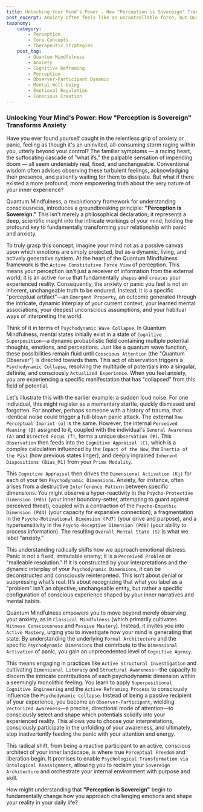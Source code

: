 ```yaml
---
title: Unlocking Your Mind's Power - How "Perception is Sovereign" Transforms Anxiety
post_excerpt: Anxiety often feels like an uncontrollable force, but Quantum Mindfulness offers a radical new perspective. This post explores the core principle of "Perception is Sovereign," revealing how your mind actively shapes your reality and provides the tools to transform anxious states from fixed problems into malleable experiences, empowering you to become the architect of your inner world.
taxonomy:
    category:
        - Perception
        - Core Concepts
        - Therapeutic Strategies
    post_tag:
        - Quantum Mindfulness
        - Anxiety
        - Cognitive Reframing
        - Perception
        - Observer-Participant Dynamic
        - Mental Well-being
        - Emotional Regulation
        - Conscious Creation
---
```

### Unlocking Your Mind's Power: How "Perception is Sovereign" Transforms Anxiety

Have you ever found yourself caught in the relentless grip of anxiety or panic, feeling as though it's an uninvited, all-consuming storm raging within you, utterly beyond your control? The familiar symptoms — a racing heart, the suffocating cascade of "what ifs," the palpable sensation of impending doom — all seem undeniably real, fixed, and unchangeable. Conventional wisdom often advises observing these turbulent feelings, acknowledging their presence, and patiently waiting for them to dissipate. But what if there existed a more profound, more empowering truth about the very nature of your inner experience?

Quantum Mindfulness, a revolutionary framework for understanding consciousness, introduces a groundbreaking principle: **"Perception is Sovereign."** This isn't merely a philosophical declaration; it represents a deep, scientific insight into the intricate workings of your mind, holding the profound key to fundamentally transforming your relationship with panic and anxiety.

To truly grasp this concept, imagine your mind not as a passive canvas upon which emotions are simply projected, but as a dynamic, living, and actively generative system. At the heart of the Quantum Mindfulness framework is the `Active Constitutive Force View` of perception. This means your perception isn't just a receiver of information from the external world; it is an active `force` that fundamentally `shapes` and `creates` your experienced reality. Consequently, the anxiety or panic you feel is not an inherent, unchangeable truth to be endured. Instead, it is a specific "perceptual artifact"—an `Emergent Property`, an outcome generated through the intricate, dynamic interplay of your current context, your learned mental associations, your deepest unconscious assumptions, and your habitual ways of interpreting the world.

Think of it in terms of `Psychodynamic Wave Collapse`. In Quantum Mindfulness, mental states initially exist in a state of `Cognitive Superposition`—a dynamic probabilistic field containing multiple potential thoughts, emotions, and perceptions. Just like a quantum wave function, these possibilities remain fluid until `Conscious Attention` (the "Quantum Observer") is directed towards them. This act of observation triggers a `Psychodynamic Collapse`, resolving the multitude of potentials into a singular, definite, and consciously `Actualized Experience`. When you feel anxiety, you are experiencing a specific manifestation that has "collapsed" from this field of potential.

Let's illustrate this with the earlier example: a sudden loud noise. For one individual, this might register as a momentary startle, quickly dismissed and forgotten. For another, perhaps someone with a history of trauma, that identical noise could trigger a full-blown panic attack. The external `Raw Perceptual Imprint (α)` is the same. However, the internal `Perceived Meaning (β)` assigned to it, coupled with the individual's `General Awareness (A)` and `Directed Focus (f)`, forms a unique `Observation (Ψ)`. This `Observation` then feeds into the `Cognitive Appraisal (C)`, which is a complex calculation influenced by the `Impact of the Now`, the `Inertia of the Past` (how previous states linger), and deeply ingrained `Inherent Dispositions (Bias_M1)` from your `Prime Modality`.

This `Cognitive Appraisal` then drives the `Dimensional Activation (Kj)` for each of your ten `Psychodynamic Dimensions`. Anxiety, for instance, often arises from a destructive `Interference Pattern` between specific dimensions. You might observe a hyper-reactivity in the `Psycho-Protective Dimension (Pd5)` (your inner boundary-setter, attempting to guard against perceived threat), coupled with a contraction of the `Psycho-Empathic Dimension (Pd4)` (your capacity for expansive connection), a fragmentation in the `Psycho-Motivational Dimension (Pd7)` (your drive and purpose), and a hypersensitivity in the `Psycho-Receptive Dimension (Pd8)` (your ability to process information). The resulting `Overall Mental State (S)` is what we label "anxiety."

This understanding radically shifts how we approach emotional distress. Panic is not a fixed, immutable enemy; it is a `Perceived Problem` or "malleable resolution." If it is constructed by your interpretations and the dynamic interplay of your `Psychodynamic Dimensions`, it can be deconstructed and consciously reinterpreted. This isn't about denial or suppressing what’s real. It’s about recognizing that what you label as a "problem" isn't an objective, unchangeable entity, but rather a specific configuration of conscious experience shaped by your inner narratives and mental habits.

Quantum Mindfulness empowers you to move beyond merely observing your anxiety, as in `Classical Mindfulness` (which primarily cultivates `Witness Consciousness` and `Passive Mastery`). Instead, it invites you into `Active Mastery`, urging you to investigate *how* your mind is generating that state. By understanding the underlying `Formal Architecture` and the specific `Psychodynamic Dimensions` that contribute to the `Dimensional Activation` of panic, you gain an unprecedented level of `Cognitive Agency`.

This means engaging in practices like `Active Structural Investigation` and cultivating `Dimensional Literacy` and `Structural Awareness`—the capacity to discern the intricate contributions of each psychodynamic dimension within a seemingly monolithic feeling. You learn to apply `Superpositional Cognitive Engineering` and the `Active Reframing Process` to consciously influence the `Psychodynamic Collapse`. Instead of being a passive recipient of your experience, you become an `Observer-Participant`, wielding `Vectorized Awareness`—a precise, directional mode of attention—to consciously select and shape which potentials solidify into your experienced reality. This allows you to choose your interpretations, consciously participate in the unfolding of your awareness, and ultimately, stop inadvertently feeding the panic with your attention and energy.

This radical shift, from being a reactive participant to an active, conscious architect of your inner landscape, is where true `Perceptual Freedom` and liberation begin. It promises to enable `Psychological Transformation via Ontological Reassignment`, allowing you to reclaim your `Sovereign Architecture` and orchestrate your internal environment with purpose and skill.

How might understanding that **"Perception is Sovereign"** begin to fundamentally change how you approach challenging emotions and shape your reality in your daily life?